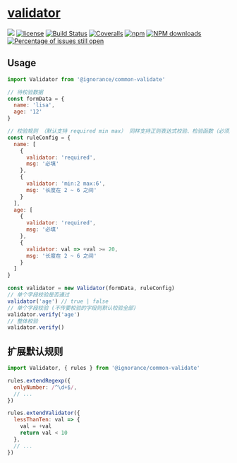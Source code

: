 # [validator](https://github.com/yesixuan/common-validate)
[![](https://img.shields.io/badge/Powered%20by-yesixuan%20base-brightgreen.svg)](https://github.com/yesixuan/common-validate)
[![license](https://img.shields.io/badge/license-MIT-blue.svg)](https://github.com/yesixuan/common-validate/blob/master/LICENSE)
[![Build Status](https://travis-ci.org/yanhaijing/jslib-base.svg?branch=master)](https://travis-ci.org/yanhaijing/jslib-base)
[![Coveralls](https://img.shields.io/coveralls/yanhaijing/jslib-base.svg)](https://coveralls.io/github/yesixuan/common-validate)
[![npm](https://img.shields.io/badge/npm-0.1.0-orange.svg)](https://www.npmjs.com/package/@ignorance/common-validate)
[![NPM downloads](http://img.shields.io/npm/dm/jslib-base.svg?style=flat-square)](http://www.npmtrends.com/@ignorance/common-validate)
[![Percentage of issues still open](http://isitmaintained.com/badge/open/yanhaijing/jslib-base.svg)](http://isitmaintained.com/project/yanhaijing/jslib-base "Percentage of issues still open")

## Usage

```js
import Validator from '@ignorance/common-validate'

// 待校验数据
const formData = {
  name: 'lisa',
  age: '12'
}

// 校验规则 （默认支持 required min max） 同样支持正则表达式校验、检验函数（必须返回 true|false）
const ruleConfig = {
  name: [
    {
      validator: 'required',
      msg: '必填'
    },
    {
      validator: 'min:2 max:6',
      msg: '长度在 2 ~ 6 之间'
    }
  ],
  age: [
    {
      validator: 'required',
      msg: '必填'
    },
    {
      validator: val => +val >= 20,
      msg: '长度在 2 ~ 6 之间'
    }
  ]
}

const validator = new Validator(formData, ruleConfig)
// 单个字段校验是否通过
validator('age') // true | false
// 单个字段校验 (不传要校验的字段则默认校验全部)
validator.verify('age')
// 整体校验
validator.verify()
```

## 扩展默认规则

```js
import Validator, { rules } from '@ignorance/common-validate'

rules.extendRegexp({
  onlyNumber: /^\d+$/,
  // ...
})

rules.extendValidator({
  lessThanTen: val => {
    val = +val
    return val < 10
  },
  // ...
})
```


